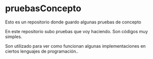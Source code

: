 # pruebasConcepto
Esto es un repositorio donde guardo algunas pruebas de concepto

En este repositorio subo pruebas que voy haciendo. Son códigos muy simples. 

Son utilizado para ver como funcionan algunas implementaciones en ciertos lenguajes de programación.. 

